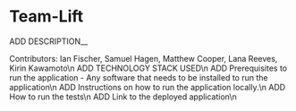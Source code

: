# Team-Lift

ADD DESCRIPTION__


Contributors: Ian Fischer, Samuel Hagen, Matthew Cooper, Lana Reeves, Kirin Kawamoto\n
ADD TECHNOLOGY STACK USED\n
ADD Prerequisites to run the application - Any software that needs to be installed to run the application\n
ADD Instructions on how to run the application locally.\n
ADD How to run the tests\n
ADD Link to the deployed application\n

